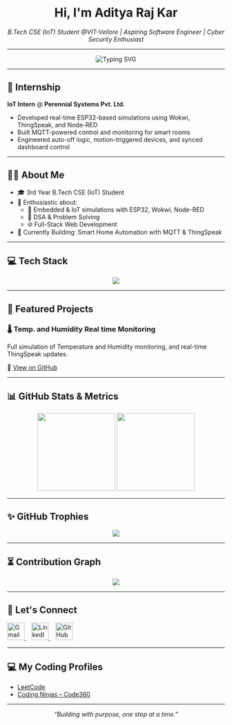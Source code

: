 <h1 align="center">Hi, I'm Aditya Raj Kar</h1>
<p align="center">
  <em>B.Tech CSE (IoT) Student @VIT-Vellore | Aspiring Software Engineer | Cyber Security Enthusiast</em>
</p>

---

<p align="center">
  <img src="https://readme-typing-svg.herokuapp.com?font=Fira+Code&size=22&pause=1000&color=3F51B5&center=true&vCenter=true&width=600&lines=IoT+Intern+%40+Perennial+Systems;Passionate+%7C+Curious+%7C+Relentless+Coder" alt="Typing SVG" />
</p>



---

## 🎯 Internship
**IoT Intern** @ **Perennial Systems Pvt. Ltd.**  
- Developed real-time ESP32-based simulations using Wokwi, ThingSpeak, and Node-RED  
- Built MQTT-powered control and monitoring for smart rooms  
- Engineered auto-off logic, motion-triggered devices, and synced dashboard control

---

## 👨‍💻 About Me

- 🎓 3rd Year B.Tech CSE (IoT) Student
- 🔧 Enthusiastic about:
  - 🔌 Embedded & IoT simulations with ESP32, Wokwi, Node-RED
  - 🧠 DSA & Problem Solving
  - 🌐 Full-Stack Web Development
- 🚀 Currently Building: Smart Home Automation with MQTT & ThingSpeak

---

## 💻 Tech Stack

<p align="center">
  <img src="https://skillicons.dev/icons?i=c,cpp,js,html,css,react,arduino,git,github" />
</p>

---

## 📌 Featured Projects

### 🌡️ Temp. and Humidity Real time Monitoring
Full simulation of Temperature and Humidity monitoring, and real-time ThingSpeak updates.

🔗 [View on GitHub](https://github.com/TRITUSLegend/TRITUSLegend-Temp.-and-Humidity-Real-time-Monitoring)

---

## 📊 GitHub Stats & Metrics

<p align="center">
  <img src="https://github-readme-stats.vercel.app/api?username=TRITUSLegend&show_icons=true&theme=radical&include_all_commits=true&count_private=true" height="180px" />
  <img src="https://github-readme-stats.vercel.app/api/top-langs/?username=TRITUSLegend&layout=compact&theme=radical&langs_count=8" height="180px"/>
</p>

---

## ✨ GitHub Trophies
<p align="center">
  <img src="https://github-profile-trophy.vercel.app/?username=TRITUSLegend&theme=dracula&column=6" />
</p>

---

## ⏳ Contribution Graph
<p align="center">
  <img src="https://github-readme-activity-graph.cyclic.app/graph?username=TRITUSLegend&theme=react-dark" />
</p>

---

## 🤝 Let's Connect

<a href="mailto:adityarajkar1105@gmail.com" target="_blank">
  <img src="https://img.icons8.com/fluency/48/gmail.png" alt="Gmail" width="40"/>
</a>
&nbsp;&nbsp;
<a href="https://www.linkedin.com/in/adityarajkar/" target="_blank">
  <img src="https://cdn.jsdelivr.net/gh/devicons/devicon/icons/linkedin/linkedin-original.svg" alt="LinkedIn" width="40"/>
</a>
&nbsp;&nbsp;
<a href="https://github.com/TRITUSLegend" target="_blank">
  <img src="https://cdn.jsdelivr.net/gh/devicons/devicon/icons/github/github-original.svg" alt="GitHub" width="40"/>
</a>

---

## 💻 My Coding Profiles

- [LeetCode](https://leetcode.com/u/TRITUSLegend/)
- [Coding Ninjas – Code360](https://www.naukri.com/code360/profile/arkcode)

---

<p align="center">
  <i>“Building with purpose, one step at a time.”</i>
</p>
